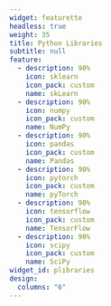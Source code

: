 ```yaml
---
widget: featurette
headless: true
weight: 35
title: Python Libraries
subtitle: null
feature:
  - description: 90%
    icon: sklearn
    icon_pack: custom
    name: skLearn
  - description: 90%
    icon: numpy
    icon_pack: custom
    name: NumPy
  - description: 90%
    icon: pandas
    icon_pack: custom
    name: Pandas
  - description: 90%
    icon: pytorch
    icon_pack: custom
    name: pyTorch
  - description: 90%
    icon: tensorflow
    icon_pack: custom
    name: TensorFlow
  - description: 90%
    icon: scipy
    icon_pack: custom
    name: SciPy
widget_id: plibraries
design:
  columns: "6"
---
```

